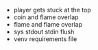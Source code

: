 - player gets stuck at the top
- coin and flame overlap
- flame and flame overlap
- sys stdout stdin flush
- venv requirements file